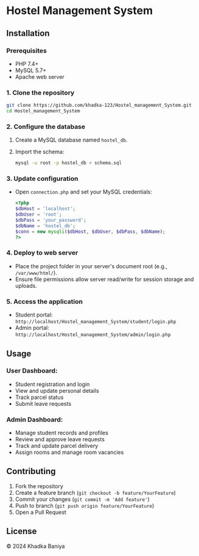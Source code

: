 # Hostel Management System

## Installation

### Prerequisites

* PHP 7.4+
* MySQL 5.7+
* Apache  web server

### 1. Clone the repository

```bash
git clone https://github.com/khadka-123/Hostel_management_System.git
cd Hostel_management_System
```

### 2. Configure the database

1. Create a MySQL database named `hostel_db`.
2. Import the schema:

   ```bash
   mysql -u root -p hostel_db < schema.sql
   ```

### 3. Update configuration

* Open `connection.php` and set your MySQL credentials:

  ```php
  <?php
  $dbHost = 'localhost';
  $dbUser = 'root';
  $dbPass = 'your_password';
  $dbName = 'hostel_db';
  $conn = new mysqli($dbHost, $dbUser, $dbPass, $dbName);
  ?>
  ```

### 4. Deploy to web server

* Place the project folder in your server's document root (e.g., `/var/www/html/`).
* Ensure file permissions allow server read/write for session storage and uploads.

### 5. Access the application

* Student portal: `http://localhost/Hostel_management_System/student/login.php`
* Admin portal: `http://localhost/Hostel_management_System/admin/login.php`

## Usage

### User Dashboard:

* Student registration and login
* View and update personal details
* Track parcel status
* Submit leave requests

### Admin Dashboard:

* Manage student records and profiles
* Review and approve leave requests
* Track and update parcel delivery
* Assign rooms and manage room vacancies


## Contributing

1. Fork the repository
2. Create a feature branch (`git checkout -b feature/YourFeature`)
3. Commit your changes (`git commit -m 'Add feature'`)
4. Push to branch (`git push origin feature/YourFeature`)
5. Open a Pull Request

## License

© 2024 Khadka Baniya
